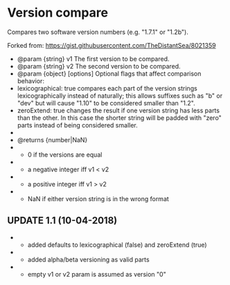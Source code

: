 # Version compare
Compares two software version numbers  (e.g. "1.7.1" or "1.2b").

Forked from: https://gist.githubusercontent.com/TheDistantSea/8021359


 * @param {string} v1 The first version to be compared.
 * @param {string} v2 The second version to be compared.
 * @param {object} [options] Optional flags that affect comparison behavior:
 * lexicographical: true</tt> compares each part of the version strings lexicographically instead of naturally; this allows suffixes such as "b" or "dev" but will cause "1.10" to be considered smaller than "1.2".
 * zeroExtend: true</tt> changes the result if one version string has less parts than the other. In this case the shorter string will be padded with "zero" parts instead of being considered smaller.
 *
 * @returns {number|NaN}
 * - 0 if the versions are equal
 * - a negative integer iff v1 < v2
 * - a positive integer iff v1 > v2
 * - NaN if either version string is in the wrong format
 
 ## UPDATE 1.1 (10-04-2018)
 * - added defaults to lexicographical (false) and zeroExtend (true)
 * - added alpha/beta versioning as valid parts
 * - empty v1 or v2 param is assumed as version "0"
